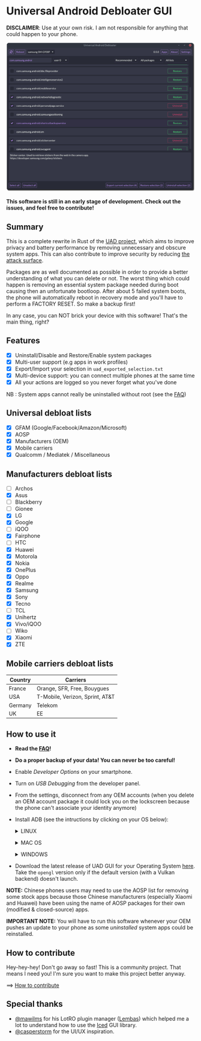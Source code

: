 # Universal Android Debloater GUI
**DISCLAIMER**: Use at your own risk. I am not responsible for anything that could happen to your phone.

<img src="/resources/screenshots/v0.5.0.png" width="850" alt="uad_screenshot">

**This software is still in an early stage of development. Check out the issues, and feel free to contribute!**

## Summary
This is a complete rewrite in Rust of the [UAD project](https://gitlab.com/W1nst0n/universal-android-debloater), which aims to improve privacy and battery performance by removing unnecessary and obscure system apps. This can also contribute to improve security by reducing [the attack surface](https://en.wikipedia.org/wiki/Attack_surface).

Packages are as well documented as possible in order to provide a better understanding of what you can delete or not. The worst thing which could happen is removing an essential system package needed during boot causing then an unfortunate bootloop. After about 5 failed system boots, the phone will automatically reboot in recovery mode and you'll have to perform a FACTORY RESET. So make a backup first!

In any case, you can NOT brick your device with this software! That's the main thing, right?

## Features
* [X] Uninstall/Disable and Restore/Enable system packages
* [X] Multi-user support (e.g apps in work profiles)
* [X] Export/Import your selection in `uad_exported_selection.txt`
* [X] Multi-device support: you can connect multiple phones at the same time
* [X] All your actions are logged so you never forget what you've done

NB : System apps cannot really be uninstalled without root (see the [FAQ](https://github.com/0x192/universal-android-debloater/wiki/FAQ))

## Universal debloat lists
* [X] GFAM (Google/Facebook/Amazon/Microsoft)
* [X] AOSP
* [X] Manufacturers (OEM)
* [X] Mobile carriers
* [X] Qualcomm / Mediatek / Miscellaneous

## Manufacturers debloat lists
* [ ] Archos
* [X] Asus
* [ ] Blackberry
* [ ] Gionee
* [X] LG
* [X] Google
* [ ] iQOO
* [X] Fairphone
* [ ] HTC
* [X] Huawei
* [X] Motorola
* [X] Nokia
* [X] OnePlus
* [X] Oppo
* [X] Realme
* [X] Samsung
* [X] Sony
* [X] Tecno
* [ ] TCL
* [X] Unihertz
* [X] Vivo/iQOO
* [ ] Wiko
* [X] Xiaomi
* [X] ZTE

## Mobile carriers debloat lists
|   Country       | Carriers                          |
|-----------------|-----------------------------------|
| France          | Orange, SFR, Free, Bouygues       |
| USA             | T-Mobile, Verizon, Sprint, AT&T   |
| Germany         | Telekom                           |
| UK              | EE                                |


## How to use it
- **Read the [FAQ](https://github.com/0x192/universal-android-debloater/wiki/FAQ)!**
- **Do a proper backup of your data! You can never be too careful!**
- Enable *Developer Options* on your smartphone.
- Turn on *USB Debugging* from the developer panel.
- From the settings, disconnect from any OEM accounts (when you delete an OEM account package it could lock you on the lockscreen because the phone can't associate your identity anymore)
- Install ADB (see the intructions by clicking on your OS below):
  <p>
  <details>
  <summary>LINUX</summary>

  - Install *Android platform tools* on your PC :

  Debian Base:
  ```bash
  $ sudo apt install android-sdk-platform-tools
  ```
  Arch-Linux Base:
  ```bash
  $ sudo pacman -S android-tools
  ```
  Red Hat Base:
  ```bash
  $ sudo yum install android-tools
  ```
  OpenSUSE Base:
  ```bash
  $ sudo zypper install android-tools
  ```
  </details>
  </p>

  <p>
  <details>
  <summary>MAC OS</summary>

  - Install [Homebrew](https://brew.sh/)
  - Install *Android platform tools*
    ```bash
    $ brew install android-platform-tools
    ```
  </details>
  </p>

  <p>
  <details>
  <summary>WINDOWS</summary>

  - Download [android platform tools](https://dl.google.com/android/repository/platform-tools-latest-windows.zip) and unzip it somewhere.
  - [Add the android platform tools to your PATH](https://www.architectryan.com/2018/03/17/add-to-the-path-on-windows-10/) **OR** make sure to launch UAD from the same directory.

  - [Install USB drivers for your device](https://developer.android.com/studio/run/oem-usb#Drivers)
  - Check your device is detected:
    ```batch
    > adb devices
    ```
  </details>
  </p>


- Download the latest release of UAD GUI for your Operating System [here](https://github.com/0x192/universal-android-debloater/releases). Take the `opengl` version only if the default version (with a Vulkan backend) doesn't launch.

**NOTE:** Chinese phones users may need to use the AOSP list for removing some stock apps because those Chinese manufacturers (especially Xiaomi and Huawei) have been using the name of AOSP packages for their own (modified & closed-source) apps.

**IMPORTANT NOTE:** You will have to run this software whenever your OEM pushes an update to your phone as some *uninstalled* system apps could be reinstalled.

## How to contribute

Hey-hey-hey! Don't go away so fast! This is a community project. That means I need you! I'm sure you want to make this project better anyway.

==> [How to contribute](https://github.com/0x192/universal-android-debloater/wiki)

## Special thanks

- [@mawilms](https://github.com/mawilms) for his LotRO plugin manager ([Lembas](https://github.com/mawilms/lembas)) which helped me a lot to understand how to use the [Iced](https://github.com/hecrj/iced) GUI library.
- [@casperstorm](https://github.com/casperstorm) for the UI/UX inspiration.
